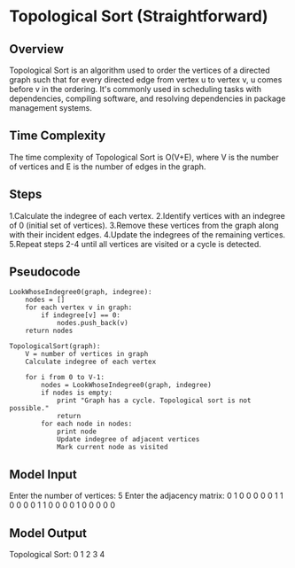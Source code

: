 # Topological Sort (Straightforward) 

## Overview
Topological Sort is an algorithm used to order the vertices of a directed graph such that for every directed edge from vertex u to vertex v, u comes before v in the ordering. It's commonly used in scheduling tasks with dependencies, compiling software, and resolving dependencies in package management systems.

## Time Complexity
The time complexity of Topological Sort is O(V+E), where V is the number of vertices and E is the number of edges in the graph.

## Steps
1.Calculate the indegree of each vertex.
2.Identify vertices with an indegree of 0 (initial set of vertices).
3.Remove these vertices from the graph along with their incident edges.
4.Update the indegrees of the remaining vertices.
5.Repeat steps 2-4 until all vertices are visited or a cycle is detected.

## Pseudocode
```plaintext
LookWhoseIndegree0(graph, indegree):
    nodes = []
    for each vertex v in graph:
        if indegree[v] == 0:
            nodes.push_back(v)
    return nodes

TopologicalSort(graph):
    V = number of vertices in graph
    Calculate indegree of each vertex
    
    for i from 0 to V-1:
        nodes = LookWhoseIndegree0(graph, indegree)
        if nodes is empty:
            print "Graph has a cycle. Topological sort is not possible."
            return
        for each node in nodes:
            print node
            Update indegree of adjacent vertices
            Mark current node as visited
```
## Model Input 
Enter the number of vertices: 5
Enter the adjacency matrix:
0 1 0 0 0
0 0 1 1 0
0 0 0 1 1
0 0 0 0 1
0 0 0 0 0

## Model Output 
Topological Sort: 0 1 2 3 4

